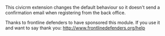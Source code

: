 This civicrm extension changes the default behaviour so it doesn't send a confirmation email when registering from the back office.

Thanks to frontline defenders to have sponsored this module. If you use it and want to say thank you:
http://www.frontlinedefenders.org/help
